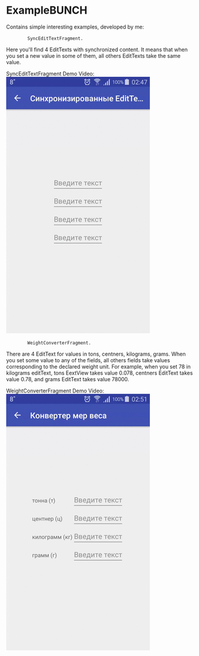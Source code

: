 # ExampleBUNCH

Contains simple interesting examples, developed by me:




            SyncEditTextFragment.
Here you'll find 4 EditTexts with synchronized content. It means that when you set a new value in some of them,   all others EditTexts take the same value.

SyncEditTextFragment Demo Video:
<img src="https://github.com/IraMMR/ExampleBUNCH/blob/master/Syncronized_EditText.gif" alt="SyncEditTextFragment Demo">



            WeightConverterFragment. 
There are 4 EditText for values in tons, centners, kilograms, grams. When you set some value to any of the fields, all others fields take values corresponding to the declared weight unit. For example, when you set 78 in kilograms editText, tons EextView takes value 0.078, centners EditText takes value 0.78, and grams EditText takes value 78000.

WeightConverterFragment Demo Video: 
<img src="https://github.com/IraMMR/ExampleBUNCH/blob/master/Weight_Converter.gif">
    
    
